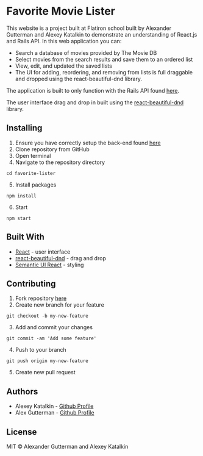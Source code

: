 # Favorite Movie Lister

This website is a project built at Flatiron school built by Alexander Gutterman and Alexey Katalkin to demonstrate an understanding of React.js and Rails API. In this web application you can:

* Search a database of movies provided by The Movie DB
* Select movies from the search results and save them to an ordered list
* View, edit, and updated the saved lists
* The UI for adding, reordering, and removing from lists is full draggable and dropped using the react-beautiful-dnd library.

The application is built to only function with the Rails API found [here](https://github.com/GuttermanA/favorite-lister-backend).

The user interface drag and drop in built using the [react-beautiful-dnd](https://github.com/atlassian/react-beautiful-dnd) library.

## Installing
1. Ensure you have correctly setup the back-end found [here](https://github.com/GuttermanA/favorite-lister-backend)
2. Clone repository from GitHub
3. Open terminal
4. Navigate to the repository directory
```
cd favorite-lister
```
5. Install packages
```
npm install
```
6. Start
```
npm start
```

## Built With
* [React](https://reactjs.org/) - user interface
* [react-beautiful-dnd](https://github.com/atlassian/react-beautiful-dnd) - drag and drop
* [Semantic UI React](https://react.semantic-ui.com/) - styling

## Contributing
1. Fork repository [here](https://github.com/GuttermanA/favorite-lister)
2. Create new branch for your feature
```
git checkout -b my-new-feature
```
3. Add and commit your changes
```
git commit -am 'Add some feature'
```
4. Push to your branch
```
git push origin my-new-feature
```
5. Create new pull request


## Authors
* Alexey Katalkin - [Github Profile](https://github.com/Raskovan)
* Alex Gutterman - [Github Profile](https://github.com/guttermana)

## License

MIT © Alexander Gutterman and Alexey Katalkin

